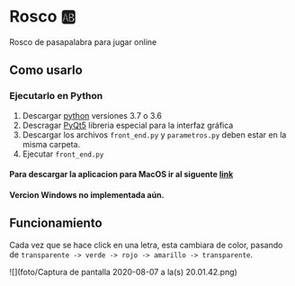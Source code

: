 # Rosco :ab:
 Rosco de pasapalabra para jugar online
## Como usarlo
### Ejecutarlo en Python
1. Descargar [python](https://www.python.org/downloads/) versiones 3.7 o 3.6
2. Descragar [PyQt5](https://pypi.org/project/PyQt5/) libreria especial para la interfaz gráfica
3. Descargar los archivos  ``front_end.py``  y ``parametros.py`` deben estar en la misma carpeta. 
4. Ejecutar ``front_end.py``

#### Para descargar la aplicacion para MacOS ir al siguente [link](https://drive.google.com/drive/folders/1mP8Fu-MCwGMru6dQP96C5xUhqY7aBtcn?usp=sharing)

#### Vercion Windows no implementada aún. 

## Funcionamiento
Cada vez que se hace click en una letra, esta cambiara de color, pasando de 
``transparente -> verde -> rojo -> amarillo -> transparente``. 

![](foto/Captura de pantalla 2020-08-07 a la(s) 20.01.42.png)
